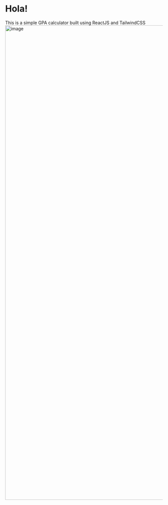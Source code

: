 # Hola!

This is a simple GPA calculator built using ReactJS and TailwindCSS
<img width="1511" alt="image" src="https://github.com/gthsun/gpa-calculator/assets/144040387/ae098a1e-e894-447d-aab4-aa8786e670f2">
